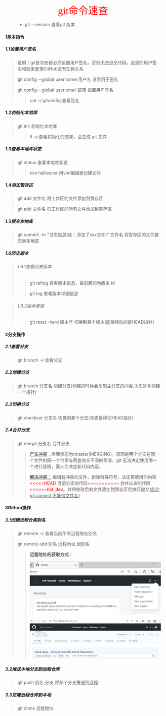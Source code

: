 <center> <font face="黑体" size=6 color=red>git命令速查</font></center>

> * git --version   查看git 版本

#### 1基本指令

##### 1.1设置用户签名

> 说明：git首次安装必须设置用户签名，否则无法提交代码，这里的用户签名和将来登录GitHub没有任何关系
>
> git config --global user.name 用户名       设置用于签名
>
> git config --global user.email 邮箱            设置用户签名
>
> >  cat ~/.gitconfig                                        查看签名

##### 1.2初始化本地库

> git init                                                             初始化本地库
>
> > ll -a                                                              查看初始化的效果，会生成.git 文件

##### 1.3查看本地库状态

> git status														查看本地库状态
>
> > vim hellow.txt										   用vim编辑器创建文件

##### 1.4添加暂存区

> git add 文件名											  将工作区的文件添加到暂存区
>
> git add 文件名                                              将工作区的所有文件添加到暂存区

##### 1.5提交本地库

> git commit -m "日志信息(如：添加了xxx文件)" 文件名										将暂存区的文件提交到本地库

##### 1.6历史版本

>###### 1.6.1查看历史版本
>
>> git reflog                                      查看版本信息，最前面的为版本 id
>
>> git log                                           查看版本详细信息

> ###### 1.6.2版本穿梭
>
> > git reset -hard 版本号                   切换到某个版本(底层移动的是HEAD指针)
> >

#### 2分支操作

##### 2.1查看分支

> git branch -v                                          查看分支

##### 2.2创建分支

> git branch 分支名                                  创建分支(创建的时候会复制主分支的内容,本质是多创建一个指针)

##### 2.3切换分支

> git checkout 分支名                                切换到某个分支(本质是移动HEAD指针)

##### 2.4合并分支

> git merge 分支名                                     合并分支
>
> > <b><u>产生冲突</u></b>：后面状态为(master|MERGING)，原因是两个分支在同一个文件的同一个位置有两套完全不同的修改，git 无法决定使用哪一个进行替换，需人为决定新代码内容。
> >
> > <b><u>解决冲突：</u></b> 编辑有冲突的文件，删除特殊符号，决定要使用的内容<font color=red><<<<<HEAD </font> 当前分支的代码<font color=red>===========</font> 合并过来的代码<font color=red>>>>>>>hot_dev</font>。并将修改后的文件添加到暂存区后执行提交(<u>此时git commit 不能带文件名</u>)

#### 3Github操作

##### 3.1创建远程仓库别名

> git remote -v                                          查看当前所有远程地址别名
>
> git remote add 别名 远程地址              起别名
>
> > <b>远程地址的获取方式：</b>
> >
> > ![图片 img1](https://raw.githubusercontent.com/Laabs/Img/master/%E5%88%9B%E5%BB%BA%E8%BF%9C%E7%A8%8B%E4%BB%93%E5%BA%931.jpg)
> >
> > ![图片 img2](https://raw.githubusercontent.com/Laabs/Img/master/%E5%88%9B%E5%BB%BA%E8%BF%9C%E7%A8%8B%E4%BB%93%E5%BA%932.jpg)

##### 3.2推送本地分支到远程仓库

>git push 别名 分支                               将某个分支推送到远程

##### 3.3克隆远程仓库到本地

> git clone 远程地址


